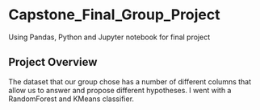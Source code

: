 # Capstone_Final_Group_Project

Using Pandas, Python and Jupyter notebook for final project

## Project Overview

The dataset that our group chose has a number of different columns that allow us to answer and propose different hypotheses. I went with a RandomForest and KMeans classifier. 


